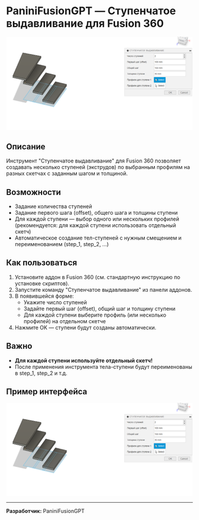 # PaniniFusionGPT — Ступенчатое выдавливание для Fusion 360

![Пример работы](media/stepExtrude.png)

## Описание

Инструмент "Ступенчатое выдавливание" для Fusion 360 позволяет создавать несколько ступеней (экструдов) по выбранным профилям на разных скетчах с заданным шагом и толщиной.

## Возможности
- Задание количества ступеней
- Задание первого шага (offset), общего шага и толщины ступени
- Для каждой ступени — выбор одного или нескольких профилей (рекомендуется: для каждой ступени использовать отдельный скетч)
- Автоматическое создание тел-ступеней с нужным смещением и переименованием (step_1, step_2, ...)

## Как пользоваться
1. Установите аддон в Fusion 360 (см. стандартную инструкцию по установке скриптов).
2. Запустите команду "Ступенчатое выдавливание" из панели аддонов.
3. В появившейся форме:
    - Укажите число ступеней
    - Задайте первый шаг (offset), общий шаг и толщину ступени
    - Для каждой ступени выберите профиль (или несколько профилей) на отдельном скетче
4. Нажмите OK — ступени будут созданы автоматически.

## Важно
- **Для каждой ступени используйте отдельный скетч!**
- После применения инструмента тела-ступени будут переименованы в step_1, step_2 и т.д.

## Пример интерфейса

![Интерфейс](media/stepExtrude.png)

---

**Разработчик:** PaniniFusionGPT 